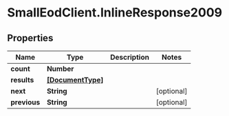 # SmallEodClient.InlineResponse2009

## Properties

Name | Type | Description | Notes
------------ | ------------- | ------------- | -------------
**count** | **Number** |  | 
**results** | [**[DocumentType]**](DocumentType.md) |  | 
**next** | **String** |  | [optional] 
**previous** | **String** |  | [optional] 


